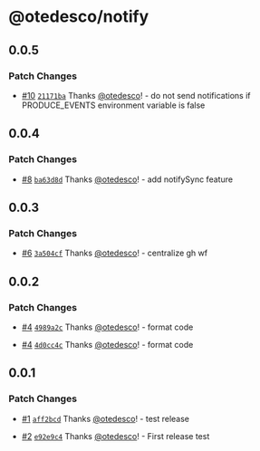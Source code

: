 # @otedesco/notify

## 0.0.5

### Patch Changes

- [#10](https://github.com/otedesco/notify/pull/10) [`21171ba`](https://github.com/otedesco/notify/commit/21171bae44775560f4d6f2db90979c5fc909b9b8) Thanks [@otedesco](https://github.com/otedesco)! - do not send notifications if PRODUCE_EVENTS environment variable is false

## 0.0.4

### Patch Changes

- [#8](https://github.com/otedesco/notify/pull/8) [`ba63d8d`](https://github.com/otedesco/notify/commit/ba63d8d59f3a490b0ebfeca26ad6c513a1f458e8) Thanks [@otedesco](https://github.com/otedesco)! - add notifySync feature

## 0.0.3

### Patch Changes

- [#6](https://github.com/otedesco/notify/pull/6) [`3a504cf`](https://github.com/otedesco/notify/commit/3a504cf8bbd907f3e5dff45ae8ec5fae1976a046) Thanks [@otedesco](https://github.com/otedesco)! - centralize gh wf

## 0.0.2

### Patch Changes

- [#4](https://github.com/otedesco/notify/pull/4) [`4989a2c`](https://github.com/otedesco/notify/commit/4989a2c05265d9ef99613aa403bf9dfca7aa2e61) Thanks [@otedesco](https://github.com/otedesco)! - format code

- [#4](https://github.com/otedesco/notify/pull/4) [`4d0cc4c`](https://github.com/otedesco/notify/commit/4d0cc4c2f5f218049b095df1f186448cede642d3) Thanks [@otedesco](https://github.com/otedesco)! - format code

## 0.0.1

### Patch Changes

- [#1](https://github.com/otedesco/notify/pull/1) [`aff2bcd`](https://github.com/otedesco/notify/commit/aff2bcd4e016596e357130cff0cb88b9fa0cf760) Thanks [@otedesco](https://github.com/otedesco)! - test release

- [#2](https://github.com/otedesco/notify/pull/2) [`e92e9c4`](https://github.com/otedesco/notify/commit/e92e9c49fb6b152590162efdaa3f49cf55151f85) Thanks [@otedesco](https://github.com/otedesco)! - First release test
